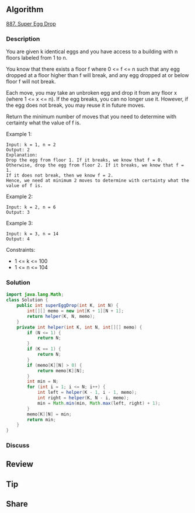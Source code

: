 ## Algorithm

[887. Super Egg Drop](https://leetcode.com/problems/super-egg-drop/)

### Description

You are given k identical eggs and you have access to a building with n floors labeled from 1 to n.

You know that there exists a floor f where 0 <= f <= n such that any egg dropped at a floor higher than f will break, and any egg dropped at or below floor f will not break.

Each move, you may take an unbroken egg and drop it from any floor x (where 1 <= x <= n). If the egg breaks, you can no longer use it. However, if the egg does not break, you may reuse it in future moves.

Return the minimum number of moves that you need to determine with certainty what the value of f is.



Example 1:

```
Input: k = 1, n = 2
Output: 2
Explanation:
Drop the egg from floor 1. If it breaks, we know that f = 0.
Otherwise, drop the egg from floor 2. If it breaks, we know that f = 1.
If it does not break, then we know f = 2.
Hence, we need at minimum 2 moves to determine with certainty what the value of f is.
```

Example 2:

```
Input: k = 2, n = 6
Output: 3
```

Example 3:

```
Input: k = 3, n = 14
Output: 4
```

Constraints:

- 1 <= k <= 100
- 1 <= n <= 104

### Solution

```java
import java.lang.Math;
class Solution {
    public int superEggDrop(int K, int N) {
        int[][] memo = new int[K + 1][N + 1];
        return helper(K, N, memo);
    }
    private int helper(int K, int N, int[][] memo) {
        if (N <= 1) {
            return N;
        }
        if (K == 1) {
            return N;
        }
        if (memo[K][N] > 0) {
            return memo[K][N];
        }
        int min = N;
        for (int i = 1; i <= N; i++) {
            int left = helper(K - 1, i - 1, memo);
            int right = helper(K, N - i, memo);
            min = Math.min(min, Math.max(left, right) + 1);
        }
        memo[K][N] = min;
        return min;
    }
}
```

### Discuss

## Review


## Tip


## Share
